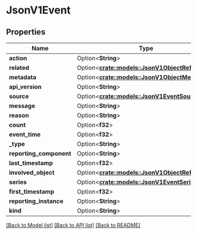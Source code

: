 # JsonV1Event

## Properties

Name | Type | Description | Notes
------------ | ------------- | ------------- | -------------
**action** | Option<**String**> |  | [optional]
**related** | Option<[**crate::models::JsonV1ObjectReference**](json_V1ObjectReference.md)> |  | [optional]
**metadata** | Option<[**crate::models::JsonV1ObjectMeta**](json_V1ObjectMeta.md)> |  | [optional]
**api_version** | Option<**String**> |  | [optional]
**source** | Option<[**crate::models::JsonV1EventSource**](json_V1EventSource.md)> |  | [optional]
**message** | Option<**String**> |  | [optional]
**reason** | Option<**String**> |  | [optional]
**count** | Option<**f32**> |  | [optional]
**event_time** | Option<**f32**> |  | [optional]
**_type** | Option<**String**> |  | [optional]
**reporting_component** | Option<**String**> |  | [optional]
**last_timestamp** | Option<**f32**> |  | [optional]
**involved_object** | Option<[**crate::models::JsonV1ObjectReference**](json_V1ObjectReference.md)> |  | [optional]
**series** | Option<[**crate::models::JsonV1EventSeries**](json_V1EventSeries.md)> |  | [optional]
**first_timestamp** | Option<**f32**> |  | [optional]
**reporting_instance** | Option<**String**> |  | [optional]
**kind** | Option<**String**> |  | [optional]

[[Back to Model list]](../README.md#documentation-for-models) [[Back to API list]](../README.md#documentation-for-api-endpoints) [[Back to README]](../README.md)


